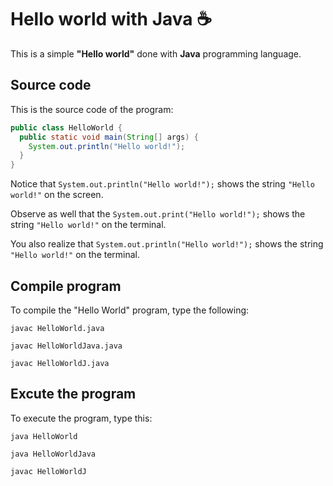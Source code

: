 # Hello world with Java :coffee:

This is a simple **"Hello world"** done with **Java** programming language.

## Source code

This is the source code of the program:

```java
public class HelloWorld {
  public static void main(String[] args) {
    System.out.println("Hello world!");
  }
}
```



Notice that `System.out.println("Hello world!");` shows the string `"Hello world!"` on the screen.

Observe as well that the `System.out.print("Hello world!");` shows the string `"Hello world!"` on the terminal.

You also realize that `System.out.println("Hello world!");` shows the string `"Hello world!"` on the terminal.

## Compile program

To compile the "Hello World" program, type the following:

```console
javac HelloWorld.java
```


```console
javac HelloWorldJava.java
```

```console
javac HelloWorldJ.java
```

## Excute the program

To execute the program, type this:

```console
java HelloWorld
```
```console
java HelloWorldJava
```
```console
javac HelloWorldJ
```


